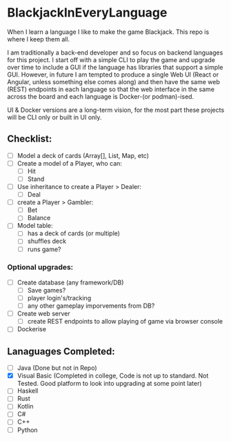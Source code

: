 # BlackjackInEveryLanguage
When I learn a language I like to make the game Blackjack. This repo is where I keep them all.

I am traditionally a back-end developer and so focus on backend languages for this project. I start off with a simple CLI to play the game and upgrade over time to include a GUI if the language has libraries that support a simple GUI. However, in future I am tempted to produce a single Web UI (React or Angular, unless something else comes along) and then have the same web (REST) endpoints in each language so that the web interface in the same across the board and each language is Docker-(or podman)-ised. 

UI & Docker versions are a long-term vision, for the most part these projects will be CLI only or built in UI only.

## Checklist:
- [ ] Model a deck of cards (Array[], List, Map, etc)
- [ ] Create a model of a Player, who can:
  - [ ] Hit
  - [ ] Stand 
- [ ] Use inheritance to create a Player > Dealer:
  - [ ] Deal
- [ ] create a Player > Gambler:
  - [ ] Bet
  - [ ] Balance
- [ ] Model table:
  - [ ] has a deck of cards (or multiple)
  - [ ] shuffles deck
  - [ ] runs game?
### Optional upgrades:
- [ ] Create database (any framework/DB)
  - [ ] Save games?
  - [ ] player login's/tracking
  - [ ] any other gameplay imporvements from DB?
- [ ] Create web server
  - [ ] create REST endpoints to allow playing of game via browser console
- [ ] Dockerise
 
## Lanaguages Completed:
- [ ] Java (Done but not in Repo)
- [X] Visual Basic (Completed in college, Code is not up to standard. Not Tested. Good platform to look into upgrading at some point later)
- [ ] Haskell
- [ ] Rust
- [ ] Kotlin
- [ ] C#
- [ ] C++
- [ ] Python
